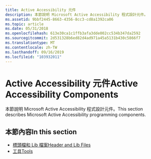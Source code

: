 ```yaml
---
title: Active Accessibility 元件
description: 本節說明 Microsoft Active Accessibility 程式設計元件。
ms.assetid: 9bbf2445-8663-4356-8cc3-cd8a1392ca06
ms.topic: article
ms.date: 05/31/2018
ms.openlocfilehash: 613e30ca1c1ffb3afa3dde002cc534b347da2592
ms.sourcegitcommit: 2d531328b6ed82d4ad971a45a5131b430c5866f7
ms.translationtype: MT
ms.contentlocale: zh-TW
ms.lasthandoff: 09/16/2019
ms.locfileid: "103932011"
---
```

# <a name="active-accessibility-components"></a><span data-ttu-id="7f042-103">Active Accessibility 元件</span><span class="sxs-lookup"><span data-stu-id="7f042-103">Active Accessibility Components</span></span>

<span data-ttu-id="7f042-104">本節說明 Microsoft Active Accessibility 程式設計元件。</span><span class="sxs-lookup"><span data-stu-id="7f042-104">This section describes Microsoft Active Accessibility programming components.</span></span>

## <a name="in-this-section"></a><span data-ttu-id="7f042-105">本節內容</span><span class="sxs-lookup"><span data-stu-id="7f042-105">In this section</span></span>

-   [<span data-ttu-id="7f042-106">標頭檔和 Lib 檔案</span><span class="sxs-lookup"><span data-stu-id="7f042-106">Header and Lib Files</span></span>](header-and-lib-files.md)
-   [<span data-ttu-id="7f042-107">工具</span><span class="sxs-lookup"><span data-stu-id="7f042-107">Tools</span></span>](tools.md)

 

 




